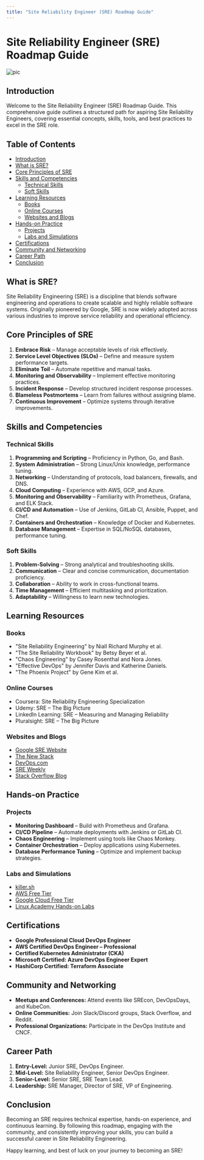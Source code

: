 ```yaml
---
title: "Site Reliability Engineer (SRE) Roadmap Guide"
---
```


# Site Reliability Engineer (SRE) Roadmap Guide
![pic](/site-reliability-engineer.png)
## Introduction
Welcome to the Site Reliability Engineer (SRE) Roadmap Guide. This comprehensive guide outlines a structured path for aspiring Site Reliability Engineers, covering essential concepts, skills, tools, and best practices to excel in the SRE role.

## Table of Contents
- [Introduction](#introduction)
- [What is SRE?](#what-is-sre)
- [Core Principles of SRE](#core-principles-of-sre)
- [Skills and Competencies](#skills-and-competencies)
  - [Technical Skills](#technical-skills)
  - [Soft Skills](#soft-skills)
- [Learning Resources](#learning-resources)
  - [Books](#books)
  - [Online Courses](#online-courses)
  - [Websites and Blogs](#websites-and-blogs)
- [Hands-on Practice](#hands-on-practice)
  - [Projects](#projects)
  - [Labs and Simulations](#labs-and-simulations)
- [Certifications](#certifications)
- [Community and Networking](#community-and-networking)
- [Career Path](#career-path)
- [Conclusion](#conclusion)

## What is SRE?
Site Reliability Engineering (SRE) is a discipline that blends software engineering and operations to create scalable and highly reliable software systems. Originally pioneered by Google, SRE is now widely adopted across various industries to improve service reliability and operational efficiency.

## Core Principles of SRE
1. **Embrace Risk** – Manage acceptable levels of risk effectively.
2. **Service Level Objectives (SLOs)** – Define and measure system performance targets.
3. **Eliminate Toil** – Automate repetitive and manual tasks.
4. **Monitoring and Observability** – Implement effective monitoring practices.
5. **Incident Response** – Develop structured incident response processes.
6. **Blameless Postmortems** – Learn from failures without assigning blame.
7. **Continuous Improvement** – Optimize systems through iterative improvements.

## Skills and Competencies

### Technical Skills
1. **Programming and Scripting** – Proficiency in Python, Go, and Bash.
2. **System Administration** – Strong Linux/Unix knowledge, performance tuning.
3. **Networking** – Understanding of protocols, load balancers, firewalls, and DNS.
4. **Cloud Computing** – Experience with AWS, GCP, and Azure.
5. **Monitoring and Observability** – Familiarity with Prometheus, Grafana, and ELK Stack.
6. **CI/CD and Automation** – Use of Jenkins, GitLab CI, Ansible, Puppet, and Chef.
7. **Containers and Orchestration** – Knowledge of Docker and Kubernetes.
8. **Database Management** – Expertise in SQL/NoSQL databases, performance tuning.

### Soft Skills
1. **Problem-Solving** – Strong analytical and troubleshooting skills.
2. **Communication** – Clear and concise communication, documentation proficiency.
3. **Collaboration** – Ability to work in cross-functional teams.
4. **Time Management** – Efficient multitasking and prioritization.
5. **Adaptability** – Willingness to learn new technologies.

## Learning Resources

### Books
- "Site Reliability Engineering" by Niall Richard Murphy et al.
- "The Site Reliability Workbook" by Betsy Beyer et al.
- "Chaos Engineering" by Casey Rosenthal and Nora Jones.
- "Effective DevOps" by Jennifer Davis and Katherine Daniels.
- "The Phoenix Project" by Gene Kim et al.

### Online Courses
- Coursera: Site Reliability Engineering Specialization
- Udemy: SRE – The Big Picture
- LinkedIn Learning: SRE – Measuring and Managing Reliability
- Pluralsight: SRE – The Big Picture

### Websites and Blogs
- [Google SRE Website](https://sre.google/)
- [The New Stack](https://thenewstack.io/)
- [DevOps.com](https://devops.com/)
- [SRE Weekly](https://sreweekly.com/)
- [Stack Overflow Blog](https://stackoverflow.blog/)

## Hands-on Practice

### Projects
- **Monitoring Dashboard** – Build with Prometheus and Grafana.
- **CI/CD Pipeline** – Automate deployments with Jenkins or GitLab CI.
- **Chaos Engineering** – Implement using tools like Chaos Monkey.
- **Container Orchestration** – Deploy applications using Kubernetes.
- **Database Performance Tuning** – Optimize and implement backup strategies.

### Labs and Simulations
- [killer.sh](https://killer.sh/)
- [AWS Free Tier](https://aws.amazon.com/free/)
- [Google Cloud Free Tier](https://cloud.google.com/free/)
- [Linux Academy Hands-on Labs](https://linuxacademy.com/)

## Certifications
- **Google Professional Cloud DevOps Engineer**
- **AWS Certified DevOps Engineer – Professional**
- **Certified Kubernetes Administrator (CKA)**
- **Microsoft Certified: Azure DevOps Engineer Expert**
- **HashiCorp Certified: Terraform Associate**

## Community and Networking
- **Meetups and Conferences:** Attend events like SREcon, DevOpsDays, and KubeCon.
- **Online Communities:** Join Slack/Discord groups, Stack Overflow, and Reddit.
- **Professional Organizations:** Participate in the DevOps Institute and CNCF.

## Career Path
1. **Entry-Level:** Junior SRE, DevOps Engineer.
2. **Mid-Level:** Site Reliability Engineer, Senior DevOps Engineer.
3. **Senior-Level:** Senior SRE, SRE Team Lead.
4. **Leadership:** SRE Manager, Director of SRE, VP of Engineering.

## Conclusion
Becoming an SRE requires technical expertise, hands-on experience, and continuous learning. By following this roadmap, engaging with the community, and consistently improving your skills, you can build a successful career in Site Reliability Engineering.

Happy learning, and best of luck on your journey to becoming an SRE!
